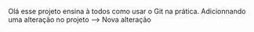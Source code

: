 Olá esse projeto ensina à todos como usar o Git na prática.
Adicionnando uma alteração no projeto --> Nova alteração
